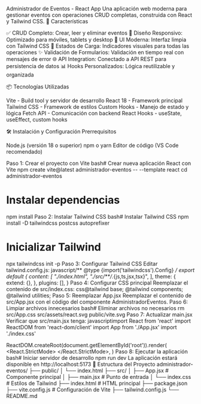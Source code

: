 Administrador de Eventos - React App
Una aplicación web moderna para gestionar eventos con operaciones CRUD completas, construida con React y Tailwind CSS.
🚀 Características

✅ CRUD Completo: Crear, leer y eliminar eventos
📱 Diseño Responsivo: Optimizado para móviles, tablets y desktop
🎨 UI Moderna: Interfaz limpia con Tailwind CSS
🔄 Estados de Carga: Indicadores visuales para todas las operaciones
✨ Validación de Formularios: Validación en tiempo real con mensajes de error
🌐 API Integration: Conectado a API REST para persistencia de datos
📊 Hooks Personalizados: Lógica reutilizable y organizada

📦 Tecnologías Utilizadas

Vite - Build tool y servidor de desarrollo
React 18 - Framework principal
Tailwind CSS - Framework de estilos
Custom Hooks - Manejo de estado y lógica
Fetch API - Comunicación con backend
React Hooks - useState, useEffect, custom hooks

🛠️ Instalación y Configuración
Prerrequisitos

Node.js (versión 18 o superior)
npm o yarn
Editor de código (VS Code recomendado)

Paso 1: Crear el proyecto con Vite
bash# Crear nueva aplicación React con Vite
npm create vite@latest administrador-eventos -- --template react
cd administrador-eventos

# Instalar dependencias
npm install
Paso 2: Instalar Tailwind CSS
bash# Instalar Tailwind CSS
npm install -D tailwindcss postcss autoprefixer

# Inicializar Tailwind
npx tailwindcss init -p
Paso 3: Configurar Tailwind CSS
Editar tailwind.config.js:
javascript/** @type {import('tailwindcss').Config} */
export default {
  content: [
    "./index.html",
    "./src/**/*.{js,ts,jsx,tsx}",
  ],
  theme: {
    extend: {},
  },
  plugins: [],
}
Paso 4: Configurar CSS principal
Reemplazar el contenido de src/index.css:
css@tailwind base;
@tailwind components;
@tailwind utilities;
Paso 5: Reemplazar App.jsx
Reemplazar el contenido de src/App.jsx con el código del componente AdministradorEventos.
Paso 6: Limpiar archivos innecesarios
bash# Eliminar archivos no necesarios
rm src/App.css src/assets/react.svg public/vite.svg
Paso 7: Actualizar main.jsx
Verificar que src/main.jsx tenga:
javascriptimport React from 'react'
import ReactDOM from 'react-dom/client'
import App from './App.jsx'
import './index.css'

ReactDOM.createRoot(document.getElementById('root')).render(
  <React.StrictMode>
    <App />
  </React.StrictMode>,
)
Paso 8: Ejecutar la aplicación
bash# Iniciar servidor de desarrollo
npm run dev
La aplicación estará disponible en http://localhost:5173
📁 Estructura del Proyecto
administrador-eventos/
├── public/
│   └── index.html
├── src/
│   ├── App.jsx             # Componente principal
│   ├── main.jsx            # Punto de entrada
│   └── index.css           # Estilos de Tailwind
├── index.html              # HTML principal
├── package.json
├── vite.config.js          # Configuración de Vite
├── tailwind.config.js
└── README.md
